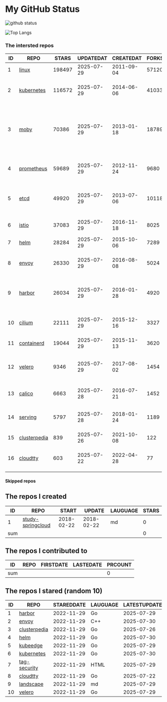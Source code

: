 # My GitHub Status

<img src="https://github-readme-stats-1.yihong0618.vercel.app/api?username=daoqingniu&show_icons=true&&&hide_title=true&count_private=true" alt="github status" />

![Top Langs](https://github-readme-stats-1.yihong0618.vercel.app/api/top-langs/?username=daoqingniu&layout=compact)

<!--START_SECTION:github_repos-->
### The intersted repos
| ID |                              REPO                               | STARS  | UPDATEDAT  | CREATEDAT  | FORKSCOUNT |                                                DESCRIPTIONS                                                |
|----|-----------------------------------------------------------------|--------|------------|------------|------------|------------------------------------------------------------------------------------------------------------|
|  1 | [linux](https://github.com/torvalds/linux)                      | 198497 | 2025-07-29 | 2011-09-04 |      57120 | Linux kernel source tree                                                                                   |
|  2 | [kubernetes](https://github.com/kubernetes/kubernetes)          | 116572 | 2025-07-29 | 2014-06-06 |      41033 | Production-Grade Container Scheduling and Management                                                       |
|  3 | [moby](https://github.com/moby/moby)                            |  70386 | 2025-07-29 | 2013-01-18 |      18789 | The Moby Project - a collaborative project for the container ecosystem to assemble container-based systems |
|  4 | [prometheus](https://github.com/prometheus/prometheus)          |  59689 | 2025-07-29 | 2012-11-24 |       9680 | The Prometheus monitoring system and time series database.                                                 |
|  5 | [etcd](https://github.com/etcd-io/etcd)                         |  49920 | 2025-07-29 | 2013-07-06 |      10118 | Distributed reliable key-value store for the most critical data of a distributed system                    |
|  6 | [istio](https://github.com/istio/istio)                         |  37083 | 2025-07-29 | 2016-11-18 |       8025 | Connect, secure, control, and observe services.                                                            |
|  7 | [helm](https://github.com/helm/helm)                            |  28284 | 2025-07-29 | 2015-10-06 |       7289 | The Kubernetes Package Manager                                                                             |
|  8 | [envoy](https://github.com/envoyproxy/envoy)                    |  26330 | 2025-07-29 | 2016-08-08 |       5024 | Cloud-native high-performance edge/middle/service proxy                                                    |
|  9 | [harbor](https://github.com/goharbor/harbor)                    |  26034 | 2025-07-29 | 2016-01-28 |       4920 | An open source trusted cloud native registry project that stores, signs, and scans content.                |
| 10 | [cilium](https://github.com/cilium/cilium)                      |  22111 | 2025-07-29 | 2015-12-16 |       3327 | eBPF-based Networking, Security, and Observability                                                         |
| 11 | [containerd](https://github.com/containerd/containerd)          |  19044 | 2025-07-29 | 2015-11-13 |       3620 | An open and reliable container runtime                                                                     |
| 12 | [velero](https://github.com/vmware-tanzu/velero)                |   9346 | 2025-07-29 | 2017-08-02 |       1454 | Backup and migrate Kubernetes applications and their persistent volumes                                    |
| 13 | [calico](https://github.com/projectcalico/calico)               |   6663 | 2025-07-28 | 2016-07-21 |       1452 | Cloud native networking and network security                                                               |
| 14 | [serving](https://github.com/knative/serving)                   |   5797 | 2025-07-28 | 2018-01-24 |       1189 | Kubernetes-based, scale-to-zero, request-driven compute                                                    |
| 15 | [clusterpedia](https://github.com/clusterpedia-io/clusterpedia) |    839 | 2025-07-26 | 2021-10-08 |        122 | The Encyclopedia of Kubernetes clusters                                                                    |
| 16 | [cloudtty](https://github.com/cloudtty/cloudtty)                |    603 | 2025-07-22 | 2022-04-28 |         77 | A Friendly Kubernetes CloudShell (Web Terminal) !                                                          |



#### Skipped repos
<!--END_SECTION:github_repos-->

<!--START_SECTION:my_github-->
## The repos I created
| ID  |                                 REPO                                 |   START    |   UPDATE   | LAUGUAGE | STARS |
|-----|----------------------------------------------------------------------|------------|------------|----------|-------|
|   1 | [study-springcloud](https://github.com/daoqingniu/study-springcloud) | 2018-02-22 | 2018-02-22 | md       |     0 |
| sum |                                                                      |            |            |          |     0 |

## The repos I contributed to
| ID  | REPO | FIRSTDATE | LASTEDATE | PRCOUNT |
|-----|------|-----------|-----------|---------|
| sum |      |           |           |       0 |

## The repos I stared (random 10)
| ID |                              REPO                               | STAREDDATE | LAUGUAGE | LATESTUPDATE |
|----|-----------------------------------------------------------------|------------|----------|--------------|
|  1 | [harbor](https://github.com/goharbor/harbor)                    | 2022-11-29 | Go       | 2025-07-29   |
|  2 | [envoy](https://github.com/envoyproxy/envoy)                    | 2022-11-29 | C++      | 2025-07-30   |
|  3 | [clusterpedia](https://github.com/clusterpedia-io/clusterpedia) | 2022-11-29 | Go       | 2025-07-26   |
|  4 | [helm](https://github.com/helm/helm)                            | 2022-11-29 | Go       | 2025-07-30   |
|  5 | [kubeedge](https://github.com/kubeedge/kubeedge)                | 2022-11-29 | Go       | 2025-07-29   |
|  6 | [kubernetes](https://github.com/kubernetes/kubernetes)          | 2022-11-29 | Go       | 2025-07-30   |
|  7 | [tag-security](https://github.com/cncf/tag-security)            | 2022-11-29 | HTML     | 2025-07-29   |
|  8 | [cloudtty](https://github.com/cloudtty/cloudtty)                | 2022-11-29 | Go       | 2025-07-22   |
|  9 | [landscape](https://github.com/cncf/landscape)                  | 2022-11-29 | md       | 2025-07-29   |
| 10 | [velero](https://github.com/vmware-tanzu/velero)                | 2022-11-29 | Go       | 2025-07-29   |

<!--END_SECTION:my_github-->
